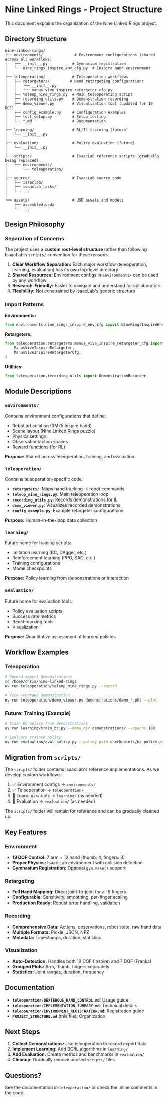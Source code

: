 # Nine Linked Rings - Project Structure

This document explains the organization of the Nine Linked Rings project.

## Directory Structure

```
nine-linked-rings/
├── environments/              # Environment configurations (shared across all workflows)
│   ├── __init__.py           # Gymnasium registration
│   └── nine_rings_inspire_env_cfg.py  # Inspire hand environment
│
├── teleoperation/            # Teleoperation workflows
│   ├── retargeters/         # Hand retargeting configurations
│   │   ├── __init__.py
│   │   └── manus_vive_inspire_retargeter_cfg.py
│   ├── teleop_nine_rings.py  # Main teleoperation script
│   ├── recording_utils.py    # Demonstration recording
│   ├── demo_viewer.py        # Visualization tool (updated for 19 DOF)
│   ├── config_example.py     # Configuration examples
│   ├── test_setup.py         # Setup testing
│   └── *.md                  # Documentation
│
├── learning/                 # RL/IL training (future)
│   └── __init__.py
│
├── evaluation/               # Policy evaluation (future)
│   └── __init__.py
│
├── scripts/                  # IsaacLab reference scripts (gradually being replaced)
│   └── environments/
│       └── teleoperation/
│
├── source/                   # IsaacLab source code
│   ├── isaaclab/
│   ├── isaaclab_tasks/
│   └── ...
│
└── assets/                   # USD assets and models
    ├── assembled.usda
    └── ...
```

## Design Philosophy

### Separation of Concerns

The project uses a **custom root-level structure** rather than following IsaacLab's `scripts/` convention for these reasons:

1. **Clear Workflow Separation:** Each major workflow (teleoperation, learning, evaluation) has its own top-level directory
2. **Shared Resources:** Environment configs in `environments/` can be used by any workflow
3. **Research-Friendly:** Easier to navigate and understand for collaborators
4. **Flexibility:** Not constrained by IsaacLab's generic structure

### Import Patterns

**Environments:**
```python
from environments.nine_rings_inspire_env_cfg import NineRingsInspireEnvCfg
```

**Retargeters:**
```python
from teleoperation.retargeters.manus_vive_inspire_retargeter_cfg import (
    ManusViveInspireRetargeter,
    ManusViveInspireRetargeterCfg,
)
```

**Utilities:**
```python
from teleoperation.recording_utils import DemonstrationRecorder
```

## Module Descriptions

### `environments/`

Contains environment configurations that define:
- Robot articulation (RM75 Inspire hand)
- Scene layout (Nine Linked Rings puzzle)
- Physics settings
- Observation/action spaces
- Reward functions (for RL)

**Purpose:** Shared across teleoperation, training, and evaluation

### `teleoperation/`

Contains teleoperation-specific code:
- **`retargeters/`**: Maps hand tracking → robot commands
- **`teleop_nine_rings.py`**: Main teleoperation loop
- **`recording_utils.py`**: Records demonstrations for IL
- **`demo_viewer.py`**: Visualizes recorded demonstrations
- **`config_example.py`**: Example retargeter configurations

**Purpose:** Human-in-the-loop data collection

### `learning/`

Future home for training scripts:
- Imitation learning (BC, DAgger, etc.)
- Reinforcement learning (PPO, SAC, etc.)
- Training configurations
- Model checkpoints

**Purpose:** Policy learning from demonstrations or interaction

### `evaluation/`

Future home for evaluation tools:
- Policy evaluation scripts
- Success rate metrics
- Benchmarking tools
- Visualization

**Purpose:** Quantitative assessment of learned policies

## Workflow Examples

### Teleoperation

```bash
# Record expert demonstrations
cd /home/chris/nine-linked-rings
uv run teleoperation/teleop_nine_rings.py --record

# View recorded demonstration
uv run teleoperation/demo_viewer.py demonstrations/demo_*.pkl --plot
```

### Future: Training (Example)

```bash
# Train BC policy from demonstrations
uv run learning/train_bc.py --demo_dir demonstrations/ --epochs 100

# Evaluate trained policy
uv run evaluation/eval_policy.py --policy_path checkpoints/bc_policy.pt
```

## Migration from `scripts/`

The `scripts/` folder contains IsaacLab's reference implementations. As we develop custom workflows:

1. ✅ Environment configs → `environments/`
2. ✅ Teleoperation → `teleoperation/`
3. 🔄 Learning scripts → `learning/` (as needed)
4. 🔄 Evaluation → `evaluation/` (as needed)

The `scripts/` folder will remain for reference and can be gradually cleaned up.

## Key Features

### Environment

- **19 DOF Control:** 7 arm + 12 hand (thumb: 4, fingers: 8)
- **Proper Physics:** Isaac Lab environment with collision detection
- **Gymnasium Registration:** Optional `gym.make()` support

### Retargeting

- **Full Hand Mapping:** Direct joint-to-joint for all 5 fingers
- **Configurable:** Sensitivity, smoothing, per-finger scaling
- **Production Ready:** Robust error handling, validation

### Recording

- **Comprehensive Data:** Actions, observations, robot state, raw hand data
- **Multiple Formats:** Pickle, JSON, NPZ
- **Metadata:** Timestamps, duration, statistics

### Visualization

- **Auto-Detection:** Handles both 19 DOF (Inspire) and 7 DOF (Franka)
- **Grouped Plots:** Arm, thumb, fingers separately
- **Statistics:** Joint ranges, duration, frequency

## Documentation

- **`teleoperation/DEXTEROUS_HAND_CONTROL.md`**: Usage guide
- **`teleoperation/IMPLEMENTATION_SUMMARY.md`**: Technical details
- **`teleoperation/ENVIRONMENT_REGISTRATION.md`**: Registration guide
- **`PROJECT_STRUCTURE.md`** (this file): Organization

## Next Steps

1. **Collect Demonstrations:** Use teleoperation to record expert data
2. **Implement Learning:** Add BC/IL algorithms in `learning/`
3. **Add Evaluation:** Create metrics and benchmarks in `evaluation/`
4. **Cleanup:** Gradually remove unused `scripts/` files

## Questions?

See the documentation in `teleoperation/` or check the inline comments in the code.

